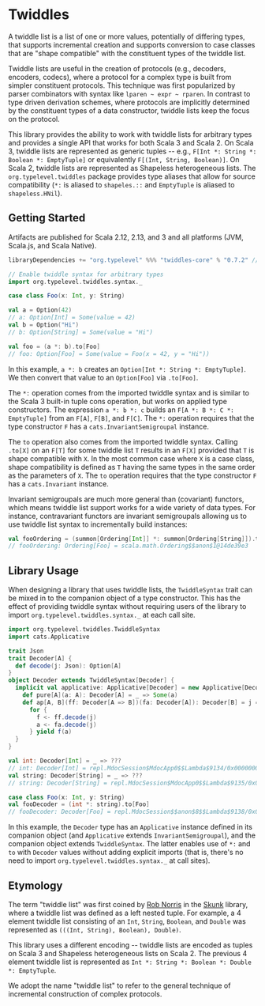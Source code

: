 # Twiddles

A twiddle list is a list of one or more values, potentially of differing types, that supports incremental creation and supports conversion to case classes that are "shape compatible" with the constituent types of the twiddle list.

Twiddle lists are useful in the creation of protocols (e.g., decoders, encoders, codecs), where a protocol for a complex type is built from simpler constituent protocols. This technique was first popularized by parser combinators with syntax like `lparen ~ expr ~ rparen`. In contrast to type driven derivation schemes, where protocols are implicitly determined by the constituent types of a data constructor, twiddle lists keep the focus on the protocol.

This library provides the ability to work with twiddle lists for arbitrary types and provides a single API that works for both Scala 3 and Scala 2. On Scala 3, twiddle lists are represented as generic tuples -- e.g., `F[Int *: String *: Boolean *: EmptyTuple]` or equivalently `F[(Int, String, Boolean)]`. On Scala 2, twiddle lists are represented as Shapeless heterogeneous lists. The `org.typelevel.twiddles` package provides type aliases that allow for source compatibility (`*:` is aliased to `shapeles.::` and `EmptyTuple` is aliased to `shapeless.HNil`).

## Getting Started

Artifacts are published for Scala 2.12, 2.13, and 3 and all platforms (JVM, Scala.js, and Scala Native).

```scala
libraryDependencies += "org.typelevel" %%% "twiddles-core" % "0.7.2" // check Releases for the latest version
```

```scala
// Enable twiddle syntax for arbitrary types
import org.typelevel.twiddles.syntax._

case class Foo(x: Int, y: String)

val a = Option(42)
// a: Option[Int] = Some(value = 42)
val b = Option("Hi")
// b: Option[String] = Some(value = "Hi")

val foo = (a *: b).to[Foo]
// foo: Option[Foo] = Some(value = Foo(x = 42, y = "Hi"))
```

In this example, `a *: b` creates an `Option[Int *: String *: EmptyTuple]`. We then convert that value to an `Option[Foo]` via `.to[Foo]`.

The `*:` operation comes from the imported twiddle syntax and is similar to the Scala 3 built-in tuple cons operation, but works on applied type constructors. The expression `a *: b *: c` builds an `F[A *: B *: C *: EmptyTuple]` from an `F[A]`, `F[B]`, and `F[C]`. The `*:` operation requires that the type constructor `F` has a `cats.InvariantSemigroupal` instance.

The `to` operation also comes from the imported twiddle syntax. Calling `.to[X]` on an `F[T]` for some twiddle list `T` results in an `F[X]` provided that `T` is shape compatible with `X`. In the most common case where `X` is a case class, shape compatibility is defined as `T` having the same types in the same order as the parameters of `X`. The `to` operation requires that the type constructor `F` has a `cats.Invariant` instance.

Invariant semigroupals are much more general than (covariant) functors, which means twiddle list support works for a wide variety of data types. For instance, contravariant functors are invariant semigroupals allowing us to use twiddle list syntax to incrementally build instances:

```scala
val fooOrdering = (summon[Ordering[Int]] *: summon[Ordering[String]]).to[Foo]
// fooOrdering: Ordering[Foo] = scala.math.Ordering$$anon$1@14de39e3
```

## Library Usage

When designing a library that uses twiddle lists, the `TwiddleSyntax` trait can be mixed in to the companion object of a type constructor. This has the effect of providing twiddle syntax without requiring users of the library to import `org.typelevel.twiddles.syntax._` at each call site.

```scala
import org.typelevel.twiddles.TwiddleSyntax
import cats.Applicative

trait Json
trait Decoder[A] {
  def decode(j: Json): Option[A]
}
object Decoder extends TwiddleSyntax[Decoder] {
  implicit val applicative: Applicative[Decoder] = new Applicative[Decoder] {
    def pure[A](a: A): Decoder[A] = _ => Some(a)
    def ap[A, B](ff: Decoder[A => B])(fa: Decoder[A]): Decoder[B] = j =>
      for {
        f <- ff.decode(j)
        a <- fa.decode(j)
      } yield f(a)
  }
}

val int: Decoder[Int] = _ => ???
// int: Decoder[Int] = repl.MdocSession$MdocApp0$$Lambda$9134/0x0000000802278000@3992fe1c
val string: Decoder[String] = _ => ???
// string: Decoder[String] = repl.MdocSession$MdocApp0$$Lambda$9135/0x0000000802278448@626b82b2

case class Foo(x: Int, y: String)
val fooDecoder = (int *: string).to[Foo]
// fooDecoder: Decoder[Foo] = repl.MdocSession$$anon$8$$Lambda$9138/0x0000000802279308@63c9be6e
```

In this example, the `Decoder` type has an `Applicative` instance defined in its companion object (and `Applicative` extends `InvariantSemigroupal`), and the companion object extends `TwiddleSyntax`. The latter enables use of `*:` and `to` with `Decoder` values without adding explicit imports (that is, there's no need to import `org.typelevel.twiddles.syntax._` at call sites).

## Etymology

The term "twiddle list" was first coined by [Rob Norris](https://github.com/tpolecat) in the [Skunk](https://github.com/tpolecat/skunk) library, where a twiddle list was defined as a left nested tuple. For example, a 4 element twiddle list consisting of an `Int`, `String`, `Boolean`, and `Double` was represented as `(((Int, String), Boolean), Double)`.

This library uses a different encoding -- twiddle lists are encoded as tuples on Scala 3 and Shapeless heterogeneous lists on Scala 2. The previous 4 element twiddle list is represented as `Int *: String *: Boolean *: Double *: EmptyTuple`.

We adopt the name "twiddle list" to refer to the general technique of incremental construction of complex protocols.
